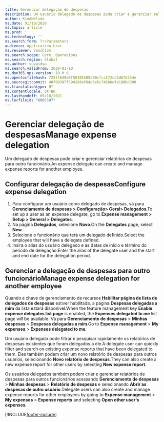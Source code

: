 ```yaml
---
title: Gerenciar delegação de despesas
description: Um usuário delegado de despesas pode criar e gerenciar relatórios de despesas para outro funcionário da organização.
author: KimANelson
ms.date: 01/10/2020
ms.topic: article
ms.prod: ''
ms.technology: ''
ms.search.form: TrvParameters
audience: Application User
ms.reviewer: roschlom
ms.search.scope: Core, Operations
ms.search.region: Global
ms.author: suvaidya
ms.search.validFrom: 2020-01-10
ms.dyn365.ops.version: 10.0.9
ms.openlocfilehash: 7255f649a6f59105b05d80cfca172cd2d67d254e
ms.sourcegitcommit: 40f68387f594180af64a5e5c748b6efa188bd300
ms.translationtype: HT
ms.contentlocale: pt-BR
ms.lasthandoff: 05/10/2021
ms.locfileid: "6005507"
---
```

# <a name="manage-expense-delegation"></a><span data-ttu-id="423d3-103">Gerenciar delegação de despesas</span><span class="sxs-lookup"><span data-stu-id="423d3-103">Manage expense delegation</span></span>

<span data-ttu-id="423d3-104">Um delegado de despesas pode criar e gerenciar relatórios de despesas para outro funcionário.</span><span class="sxs-lookup"><span data-stu-id="423d3-104">An expense delegate can create and manage expense reports for another employee.</span></span>

## <a name="configure-expense-delegation"></a><span data-ttu-id="423d3-105">Configurar delegação de despesas</span><span class="sxs-lookup"><span data-stu-id="423d3-105">Configure expense delegation</span></span>

1. <span data-ttu-id="423d3-106">Para configurar um usuário como delegado de despesas, vá para **Gerenciamento de despesas > Configuração> Geral> Delegados**.</span><span class="sxs-lookup"><span data-stu-id="423d3-106">To set up a user as an expense delegate, go to **Expense management > Setup > General > Delegates**.</span></span>
2. <span data-ttu-id="423d3-107">Na página **Delegados**, selecione **Novo**.</span><span class="sxs-lookup"><span data-stu-id="423d3-107">On the **Delegates** page, select **New**.</span></span>
3. <span data-ttu-id="423d3-108">Selecione o funcionário que terá um delegado definido.</span><span class="sxs-lookup"><span data-stu-id="423d3-108">Select the employee that will have a delegate defined.</span></span> 
4. <span data-ttu-id="423d3-109">Insira o alias do usuário delegado e as datas de início e término do período de delegação.</span><span class="sxs-lookup"><span data-stu-id="423d3-109">Enter the alias of the delegate user and the start and end date for the delegation period.</span></span>

## <a name="manage-expense-delegation-for-another-employee"></a><span data-ttu-id="423d3-110">Gerenciar a delegação de despesas para outro funcionário</span><span class="sxs-lookup"><span data-stu-id="423d3-110">Manage expense delegation for another employee</span></span>

<span data-ttu-id="423d3-111">Quando a chave de gerenciamento de recursos **Habilitar página de lista de delegados de despesas** estiver habilitada, a página **Despesas delegadas a mim** da lista estará disponível.</span><span class="sxs-lookup"><span data-stu-id="423d3-111">When the feature management key **Enable expense delegates list page** is enabled, the **Expenses delegated to me** list page will be available.</span></span> <span data-ttu-id="423d3-112">Vá para **Gerenciamento de despesas** > **Minhas despesas** > **Despesas delegadas a mim**.</span><span class="sxs-lookup"><span data-stu-id="423d3-112">Go to **Expense management** > **My expenses** > **Expenses delegated to me**.</span></span>

<span data-ttu-id="423d3-113">Um usuário delegado pode filtrar e pesquisar rapidamente os relatórios de despesas existentes que foram delegados a ele.</span><span class="sxs-lookup"><span data-stu-id="423d3-113">A delegate user can quickly filter and search on existing expense reports that have been delegated to them.</span></span> <span data-ttu-id="423d3-114">Eles também podem criar um novo relatório de despesas para outros usuários, selecionando **Novo relatório de despesas**.</span><span class="sxs-lookup"><span data-stu-id="423d3-114">They can also create a new expense report for other users by selecting **New expense report**.</span></span>

<span data-ttu-id="423d3-115">Os usuários delegados também podem criar e gerenciar relatórios de despesas para outros funcionários acessando **Gerenciamento de despesas** > **Minhas despesas** > **Relatório de despesas** e selecionando **Abrir as despesas de outro usuário**.</span><span class="sxs-lookup"><span data-stu-id="423d3-115">Delegate users can also create and manage expense reports for other employees by going to **Expense management** > **My expenses** > **Expense reports** and selecting **Open other user's expenses**.</span></span>


[!INCLUDE[footer-include](../includes/footer-banner.md)]